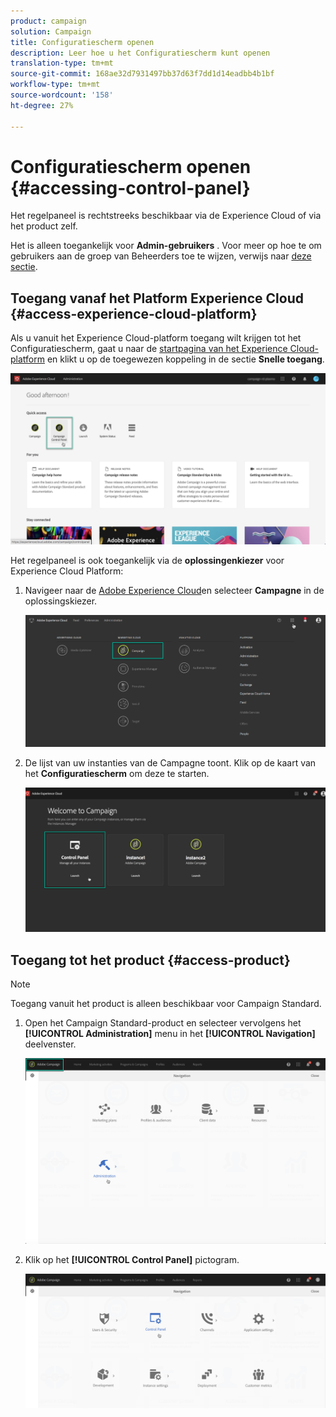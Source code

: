 ```yaml
---
product: campaign
solution: Campaign
title: Configuratiescherm openen
description: Leer hoe u het Configuratiescherm kunt openen
translation-type: tm+mt
source-git-commit: 168ae32d7931497bb37d63f7dd1d14eadbb4b1bf
workflow-type: tm+mt
source-wordcount: '158'
ht-degree: 27%

---
```



# Configuratiescherm openen {#accessing-control-panel}

Het regelpaneel is rechtstreeks beschikbaar via de Experience Cloud of via het product zelf.

Het is alleen toegankelijk voor **Admin-gebruikers** . Voor meer op hoe te om gebruikers aan de groep van Beheerders toe te wijzen, verwijs naar [deze sectie](../../discover/using/managing-permissions.md).

## Toegang vanaf het Platform Experience Cloud {#access-experience-cloud-platform}

Als u vanuit het Experience Cloud-platform toegang wilt krijgen tot het Configuratiescherm, gaat u naar de [startpagina van het Experience Cloud-platform](https://experiencecloud.adobe.com/) en klikt u op de toegewezen koppeling in de sectie **Snelle toegang**.

![](assets/do-not-localize/quickaccess.png)

Het regelpaneel is ook toegankelijk via de **oplossingenkiezer** voor Experience Cloud Platform:

1. Navigeer naar de [Adobe Experience Cloud](https://experiencecloud.adobe.com/)en selecteer **Campagne** in de oplossingskiezer.

   ![](assets/do-not-localize/control_panel_access1.png)

1. De lijst van uw instanties van de Campagne toont. Klik op de kaart van het **Configuratiescherm** om deze te starten.

   ![](assets/do-not-localize/control_panel_access2.png)

## Toegang tot het product {#access-product}

>[!NOTE]
>
>Toegang vanuit het product is alleen beschikbaar voor Campaign Standard.

1. Open het Campaign Standard-product en selecteer vervolgens het **[!UICONTROL Administration]** menu in het **[!UICONTROL Navigation]** deelvenster.

   ![](assets/control_panel_access3.png)

1. Klik op het **[!UICONTROL Control Panel]** pictogram.

   ![](assets/control_panel_access4.png)
